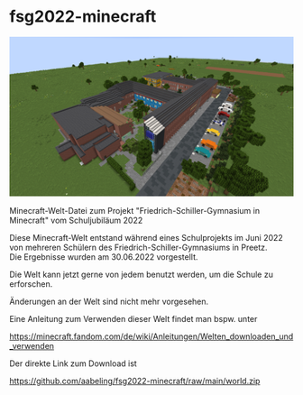 # fsg2022-minecraft

![Die Schule von oben](2022-07-06_11.03.06.png)

Minecraft-Welt-Datei zum Projekt "Friedrich-Schiller-Gymnasium in Minecraft" vom Schuljubiläum 2022

Diese Minecraft-Welt entstand während eines Schulprojekts im Juni 2022 von mehreren 
Schülern des Friedrich-Schiller-Gymnasiums in Preetz.    
Die Ergebnisse wurden am 30.06.2022 vorgestellt.

Die Welt kann jetzt gerne von jedem benutzt werden, um die Schule zu erforschen.

Änderungen an der Welt sind nicht mehr vorgesehen.

Eine Anleitung zum Verwenden dieser Welt findet man bspw. unter

https://minecraft.fandom.com/de/wiki/Anleitungen/Welten_downloaden_und_verwenden

Der direkte Link zum Download ist

https://github.com/aabeling/fsg2022-minecraft/raw/main/world.zip
